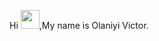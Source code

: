 Hi  <img src="https://media1.tenor.com/images/b9371273ae94a946e92074d1b9696680/tenor.gif?itemid=10897308" width="30px">,My name is Olaniyi Victor.
